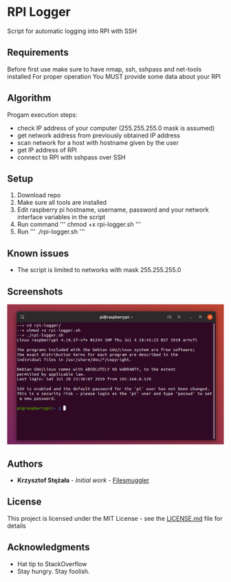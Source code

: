 # RPI Logger
Script for automatic logging into RPI with SSH

## Requirements 
Before first use make sure to have nmap, ssh, sshpass and net-tools installed 
For proper operation You MUST provide some data about your RPI

## Algorithm
Progam execution steps:
  - check IP address of your computer (255.255.255.0 mask is assumed)
  - get network address from previously obtained IP address
  - scan network for a host with hostname given by the user
  - get IP address of RPI 
  - connect to RPI with sshpass over SSH

## Setup

1. Download repo
2. Make sure all tools are installed
3. Edit raspberry pi hostname, username, password and your network interface variables in the script
4. Run command 
'''
chmod +x rpi-logger.sh
'''
5. Run
'''
./rpi-logger.sh
'''

## Known issues

- The script is limited to networks with mask 255.255.255.0

## Screenshots

![RPI Logger Execution](screenshots/rpi-logger.png)

## Authors

* **Krzysztof Stężała** - *Initial work* - [Filesmuggler](https://github.com/filesmuggler)

## License

This project is licensed under the MIT License - see the [LICENSE.md](LICENSE.md) file for details

## Acknowledgments

* Hat tip to StackOverflow
* Stay hungry. Stay foolish.

